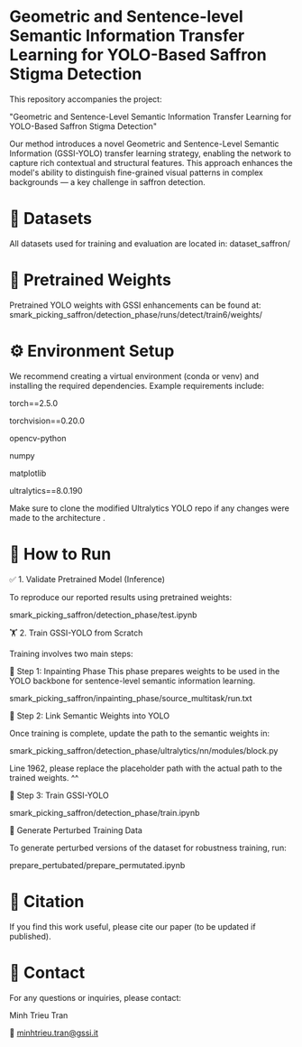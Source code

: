 # Geometric and Sentence-level Semantic Information Transfer Learning for YOLO-Based Saffron Stigma Detection

This repository accompanies the project:

"Geometric and Sentence-Level Semantic Information Transfer Learning for YOLO-Based Saffron Stigma Detection"

Our method introduces a novel Geometric and Sentence-Level Semantic Information (GSSI-YOLO) transfer learning strategy, enabling the network to capture rich contextual and structural features. This approach enhances the model's ability to distinguish fine-grained visual patterns in complex backgrounds — a key challenge in saffron detection.

# 📁 Datasets

All datasets used for training and evaluation are located in:
dataset_saffron/

# 🧠 Pretrained Weights

Pretrained YOLO weights with GSSI enhancements can be found at:
smark_picking_saffron/detection_phase/runs/detect/train6/weights/

# ⚙️ Environment Setup

We recommend creating a virtual environment (conda or venv) and installing the required dependencies. Example requirements include:

torch==2.5.0

torchvision==0.20.0

opencv-python

numpy

matplotlib

ultralytics==8.0.190


Make sure to clone the modified Ultralytics YOLO repo if any changes were made to the architecture .

# 🚀 How to Run

✅ 1. Validate Pretrained Model (Inference)

To reproduce our reported results using pretrained weights:

smark_picking_saffron/detection_phase/test.ipynb

🏋️ 2. Train GSSI-YOLO from Scratch

Training involves two main steps:

🔧 Step 1:  Inpainting Phase
This phase prepares weights to be used in the YOLO backbone for sentence-level semantic information learning.

smark_picking_saffron/inpainting_phase/source_multitask/run.txt

🔗 Step 2: Link Semantic Weights into YOLO

Once training is complete, update the path to the semantic weights in:

smark_picking_saffron/detection_phase/ultralytics/nn/modules/block.py

Line 1962, please replace the placeholder path with the actual path to the trained weights. ^^

🏁 Step 3: Train GSSI-YOLO

smark_picking_saffron/detection_phase/train.ipynb

🧬 Generate Perturbed Training Data

To generate perturbed versions of the dataset for robustness training, run:

prepare_pertubated/prepare_permutated.ipynb

# 📝 Citation

If you find this work useful, please cite our paper (to be updated if published).

# 📧 Contact

For any questions or inquiries, please contact:

Minh Trieu Tran

📨 minhtrieu.tran@gssi.it
